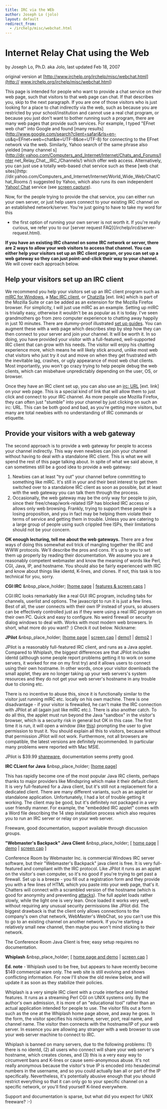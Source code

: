 ```yaml
---
title: IRC via the WEb
author: Joseph Lo (jolo)
layout: default
redirect_from:
  - /irchelp/misc/webchat.html
---
```


# Internet Relay Chat using the Web

by Joseph Lo, Ph.D. aka Jolo, last updated Feb 18, 2007

original version at [http://www.irchelp.org/irchelp/misc/webchat.html](http://
www.irchelp.org/irchelp/misc/webchat.html)

This page is intended for people who want to provide a chat service on their
web page, such that visitors to that web page can chat. If that describes you,
skip to the next paragraph. If you are one of those visitors who is just
looking for a place to chat indirectly via the web, such as because you are
restricted by your school/institution and cannot use a real chat program, or
because you just don't want to bother running such a program, there are many
web pages that provide such services. For example, I typed "EFnet web chat"
into Google and found [many
results](http://www.google.com/search?client=safari&rls=en-
us&q=EFnet+web+chat&ie=UTF-8&oe=UTF-8) for connecting to the EFnet network via
the web. Similarly, Yahoo search of the same phrase also yielded [many channel
s](http://dir.yahoo.com/Computers_and_Internet/Internet/Chats_and_Forums/Inter
net_Relay_Chat__IRC_/Channels/) which offer web access. Alternatively, you can
just use a totally web-based chat service such as these [web chat sites](http:
//dir.yahoo.com/Computers_and_Internet/Internet/World_Wide_Web/Chat/Chat_Rooms
/) suggested by Yahoo, which also runs its own independent [Yahoo!
Chat](http://chat.yahoo.com/) service (see [screen capture](webchat_yh.gif)).

Now, for the people trying to provide the chat service, you can either run
your own server, or just help users connect to your existing IRC channel on an
established network/server. You're just going to have to take my word for this
- the first option of running your own server is not worth it. If you're
really curious, we refer you to our [server request FAQ](/irchelp/ircd/server-
request.html).

**If you have an existing IRC channel on some IRC network or server, there are 2 ways to allow your web visitors to access that channel. You can either help your visitors set up an IRC client program, or you can set up a web gateway so they can just point-and-click their way to your channel.** We will cover each approach below.

## Help your visitors set up an IRC client

We recommend you help your visitors set up an IRC client program such as [mIRC
for Windows](../mirc/), a [Mac IRC client](../mac/), or
[Chatzilla](http://www.hacksrus.com/~ginda/chatzilla/) [ext. link] which is
part of the Mozilla Suite or can be added as an extension for the Mozilla
Firefox browser. For simplicity, I will just use mIRC as an example. Setting
up mIRC is trivially easy, otherwise it wouldn't be as popular as it is today.
I've seen grandmothers go from zero computer experience to chatting away
happily in just 10 minutes. There are dummy-proof illustrated [set up
guides](http://www.mirc.com/install.html). You can augment these with a web
page which describes step by step how they can then connect to your server and
join your channel. It will be worth it. In so doing, you have provided your
visitor with a full-featured, well-supported IRC client that can grow with his
needs. The visitor will enjoy his chatting experience more, which means he
will likely stick around, unlike most web chat visitors who just try it out
and move on when they get frustrated with the inevitable lag, crashes, or ugly
appearance of most web chat clients. Most importantly, you won't go crazy
trying to help people debug the web clients, which can misbehave unpredictably
depending on the user, OS, or browser.

Once they have an IRC client set up, you can also use an [irc:
URL](http://www.w3.org/Addressing/draft-mirashi-url-irc-01.txt) [ext. link] on
your web page. This is a special kind of link that will allow them to just
click and connect to your IRC channel. As more people use Mozilla Firefox,
they can often just "stumble" into your channel by just clicking on such an
irc: URL. This can be both good and bad, as you're getting more visitors, but
many are total newbies with no understanding of IRC commands or etiquette.

## Provide your visitors with a web gateway

The second approach is to provide a web gateway for people to access your
channel indirectly. This way even newbies can join your channel without having
to deal with a standalone IRC client. This is what we will spend the rest of
this page talking about. In spite of what we said above, it can sometimes
still be a good idea to provide a web gateway:

  1. Newbies can at least "try out" your channel before committing to something like mIRC. It's still in your and their best interest to get them switched over to a standalone IRC client as soon as possible, but at least with the web gateway you can talk them through the process.
  2. Occasionally, the web gateway may be the only way for people to join, since their free/cheap/work-related ISP has blocked IRC access or allows only web browsing. Frankly, trying to support these people is a losing proposition, and you in fact may be helping them violate their terms of service and getting them in trouble. Unless you are catering to a large group of people using such crippled free ISPs, their limitations should not be your concern.

**OK enough lecturing, tell me about the web gateways.** There are a few ways of doing this somewhat evil trick of mangling together the IRC and WWW protocols. We'll describe the pros and cons. It's up to you to set them up properly by reading their documentation. We assume you are a reasonably competent webmaster and know the meaning of words like Perl, CGI, Java, IP, and hostname. You should also be fairly experienced with IRC and know about things like identd, K-lines, and clones. If not, this task is too technical for you, sorry.

**CGI:IRC** &nbsp_place_holder; [[home page](http://cgiirc.org/) | [features & screen caps](http://cgiirc.org/features/) ]

CGI:IRC looks remarkably like a real GUI IRC program, including tabs for
channels, userlist and options. The javascript to run it is just a few lines.
Best of all, the user connects with their own IP instead of yours, so abusers
can be effectively controlled just as if they were using a real IRC program on
their own PC. Quick and easy to configure. No weird firewall or security
dialog windows to deal with. Works with most modern web browsers. In short,
what more do you want? :) Check it out below.  Nickname:

**JPilot** &nbsp_place_holder; [[home page](http://www.jpilot.com/) | [screen cap](webchat_jp.gif) | [demo1](http://www.jpilot.com/java/irc/chat.html) | [demo2](http://www.arklink.net/Chat/chat.html) ]

JPilot is a reasonably full-featured IRC client, and runs as a Java applet.
Compared to Whiplash, the biggest differences are that JPilot includes identd
(although some people report problems getting it to work on some servers, it
worked for me on my first try) and it allows users to connect using their own
hostname. In other words, once your visitor downloads the small applet, they
are no longer taking up your web servers's system resources and they do not
get your web server's hostname in any trouble due to cloning etc.

There is no incentive to abuse this, since it is functionally similar to the
visitor just running mIRC etc. locally on his own machine. There is one
disadvantage - if your visitor is firewalled, he can't make the IRC connection
with JPilot at all (again just like mIRC etc.). There is also another catch.
To do all this, the applet must run beyond the Java "sandbox" in the visitor's
browser, which is a security risk in general but OK in this case. The first
time it is run, it will open a window (like [this](webchat_perm.gif))
prompting the user to give permission to trust it. You should explain all this
to visitors, because without that permission JPilot will not work.
Furthermore, not all browsers are compatible, the latest versions are
definitely recommended. In particular many problems were reported with Mac
MSIE.

JPilot is $39.99 [shareware](/irchelp/misc/shareware.html), documentation
seems pretty good.

**IRC CLient for Java** &nbsp_place_holder; [[home page](http://www.alphaworks.ibm.com/formula/)]

This has rapidly become one of the most popular Java IRC clients, perhaps
thanks to major providers like Mindspring which make it their default client.
It is very full-featured for a Java client, but it's still not a replacement
for a dedicated client. There are many different variants, such as an applet
or standalone application. Unfortunately, I had a lot of trouble getting it
working. The client may be good, but it's definitely not packaged in a very
user friendly manner. For example, the "embedded IRC applet" comes with a Word
file describing the 14 step installation process which also requires you to
run an IRC server or relay on your web server.

Freeware, good documentation, support available through discussion groups.

**"Webmaster's Backpack" Java Client** &nbsp_place_holder; [ [home page](http://www.conferenceroom.com/products/productshome.shtml) | [demo](webchat_confrm.html) | [screen cap](webchat_confrm.gif) ]

Conference Room by Webmaster Inc. is commercial Windows IRC server software,
but their "Webmaster's Backpack" java client is free. It is very full-featured
and compliant with the IRC protocol. Like JPilot it runs as an applet on the
visitor's own computer, so it's no good if you're trying to get past a
firewall. Set up is a breeze - you fill out a registration form and they
provide you with a few lines of HTML which you paste into your web page,
that's it. Chatters will connect with a scrambled version of the hostname
(which is good for anonymity and preventing [attacks](../irchelp/nuke/)). The
full applet loads rather slowly, while the light one is very lean. Once loaded
it works very well, without requiring any unusual security permissions like
JPilot did. The biggest drawback is that the client only allows connections to
the company's own chat network, WebMaster's WebChat, so you can't use this to
go to an existing channel on another network. If you're starting a relatively
small new channel, then maybe you won't mind sticking to their network.

The Conference Room Java Client is free; easy setup requires no documentation.

**Whiplash** &nbsp_place_holder; [ [home page and demo](http://www.networkdweebs.com/stuff/whiplash/) | [screen cap](webchat_whip.gif) ]

**Ed. note** - Whiplash used to be free, but appears to have recently become $149 commercial ware only. The web site is still evolving and shows conflicting information. For now I'll show the old review below, and will update it as soon as they stabilize their policies.

Whiplash is a very simple IRC client with a crude interface and limited
features. It runs as a streaming Perl CGI on UNIX systems only. By the
author's own admission, it is more of an "educational tool" rather than an
actual application intended for people to use. The visitor fills out a form
such as the one at the Whiplash home page above, and away he goes. In the
form, the visitor specifies his nickname, server, port, real name, and channel
name. The visitor then connects with the hostname/IP of your web server. In
essence you are allowing any stranger with a web browser to use your web
server machine to connect to IRC.

Whiplash is banned on many servers, due to the following problems: (1) there
is no identd, (2) all users who connect will share your web server's hostname,
which creates clones, and (3) this is a very easy way to circumvent bans and
K-lines or cause semi-anonymous abuse. It's not really anonymous because the
visitor's true IP is encoded into hexadecimal numbers in the username, and so
you could actually ban all or part of the IP specifically. Nevertheless, it's
potentially abusive enough that you should restrict everything so that it can
only go to your specific channel on a specific network, or you'll find
yourself K-lined everywhere.

Support and documentation is sparse, but what did you expect for UNIX
freeware? :-)
